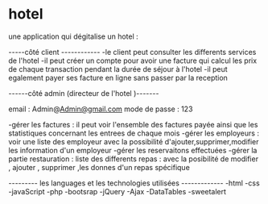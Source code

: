 # hotel
une application qui dégitalise un hotel :

-----côté client ------------
-le client peut consulter les differents services de l'hotel
-il peut créer un compte pour avoir une facture qui calcul les prix de chaque transaction pendant la durée de séjour à l'hotel
-il peut egalement payer ses facture en ligne sans passer par la reception 

------côté admin (directeur de l'hotel )-------

email : Admin@Admin@gmail.com
mode de passe : 123

-gérer les factures : il peut voir l'ensemble des factures payée ainsi que les statistiques concernant les entrees de chaque mois
-gérer les employeurs : voir une liste des employeur avec la possibilité d'ajouter,supprimer,modifier les information d'un employeur
-gérer les reservaitons effectuées 
-gérer la partie restauration : liste des differents repas : avec la posibilité de modifier , ajouter , supprimer ,les donnes d'un repas spécifique

--------- les languages et les technologies utilisées -------------
-html
-css
-javaScript
-php
-bootsrap
-jQuery
-Ajax
-DataTables
-sweetalert


